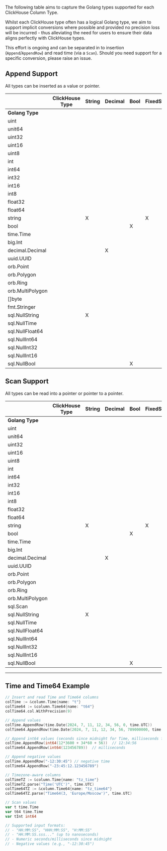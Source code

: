 The following table aims to capture the Golang types supported for each ClickHouse Column Type.

Whilst each ClickHouse type often has a logical Golang type, we aim to support implicit conversions where possible and provided no precision loss will be incurred - thus alleviating the need for users to ensure their data aligns perfectly with ClickHouse types.

This effort is ongoing and can be separated in to insertion (`Append`/`AppendRow`) and read time (via a `Scan`). Should you need support for a specific conversion, please raise an issue.

## Append Support

All types can be inserted as a value or pointer.

|               | **ClickHouse Type** | String | Decimal | Bool | FixedString | UInt8 | UInt16 | UInt32 | UInt64 | UInt128 | UInt256 | Int8 | Int16 | Int32 | Int64 | Int128 | Int256 | Float32 | Float64 | UUID | Date | Date32 | DateTime | DateTime64 | Time | Time64 | Enum8 | Enum16 | Point | Ring | Polygon | MultiPolygon |
|---------------|---------------------|--------|---------|------|-------------|-------|--------|--------|--------|---------|---------|------|-------|-------|-------|--------|--------|---------|---------|------|------|--------|----------|------------|------|--------|-------|--------|-------|------|---------|--------------|
| **Golang Type** |                     |        |         |      |             |       |        |        |        |         |         |      |       |       |       |        |        |         |         |      |      |        |          |            |      |        |       |        |       |      |         |              |
| uint          |                     |        |         |      |             |       |        |        |        |         |         |      |       |       |       |        |        |         |         |      |      |        |          |            |       |        |       |      |         |              |
| unit64        |                     |        |         |      |             |       |        |        |    X   |         |         |      |       |       |       |        |        |         |         |      |      |        |          |            |       |        |       |      |         |              |
| uint32        |                     |        |         |      |             |       |        |    X   |        |         |         |      |       |       |       |        |        |         |         |      |      |        |          |            |       |        |       |      |         |              |
| uint16        |                     |        |         |      |             |       |    X   |        |        |         |         |      |       |       |       |        |        |         |         |      |      |        |          |            |       |        |       |      |         |              |
| uint8         |                     |        |         |      |             |   X   |        |        |        |         |         |      |       |       |       |        |        |         |         |      |      |        |          |            |       |        |       |      |         |              |
| int           |                     |        |         |      |             |       |        |        |        |         |         |      |       |       |       |        |        |         |         |      |      |        |          |            |   X   |    X   |       |      |         |              |
| int64         |                     |        |         |      |             |       |        |        |        |         |         |      |       |       |   X   |        |        |         |         |      |      |        |     X    |      X     |       |        |       |      |         |              |
| int32         |                     |        |         |      |             |       |        |        |        |         |         |      |       |   X   |       |        |        |         |         |      |      |        |          |            |       |        |       |      |         |              |
| int16         |                     |        |         |      |             |       |        |        |        |         |         |      |   X   |       |       |        |        |         |         |      |      |        |          |            |       |    X   |       |      |         |              |
| int8          |                     |        |         |      |             |       |        |        |        |         |         |   X  |       |       |       |        |        |         |         |      |      |        |          |            |   X   |        |       |      |         |              |
| float32       |                     |        |         |      |             |       |        |        |        |         |         |      |       |       |       |        |        |    X    |         |      |      |        |          |            |       |        |       |      |         |              |
| float64       |                     |        |         |      |             |       |        |        |        |         |         |      |       |       |       |        |        |         |    X    |      |      |        |          |            |       |        |       |      |         |              |
| string        |                     |    X   |         |      |      X      |       |        |        |        |         |         |      |       |       |       |        |        |         |         |   X  |   X  |    X   |     X    |      X     |   X   |    X   |       |      |         |              |
| bool          |                     |        |         | X    |             |       |        |        |        |         |         |      |       |       |       |        |        |         |         |      |      |        |          |            |       |        |       |      |         |              |
| time.Time     |                     |        |         |      |             |       |        |        |        |         |         |      |       |       |       |        |        |         |         |      |   X  |    X   |     X    |      X     |  X   |   X    |       |        |       |      |         |              |
| big.Int       |                     |        |         |      |             |       |        |        |        |    X    |    X    |      |       |       |       |    X   |    X   |         |         |      |      |        |          |            |       |        |       |      |         |              |
| decimal.Decimal |                     |        |    X    |      |             |       |        |        |        |         |         |      |       |       |       |        |        |         |         |      |      |        |          |            |       |        |       |      |         |              |
| uuid.UUID     |                     |        |         |      |             |       |        |        |        |         |         |      |       |       |       |        |        |         |         |   X  |      |        |          |            |       |        |       |      |         |              |
| orb.Point     |                     |        |         |      |             |       |        |        |        |         |         |      |       |       |       |        |        |         |         |      |      |        |          |            |       |        |   X   |      |         |              |
| orb.Polygon   |                     |        |         |      |             |       |        |        |        |         |         |      |       |       |       |        |        |         |         |      |      |        |          |            |       |        |       |      |    X    |              |
| orb.Ring      |                     |        |         |      |             |       |        |        |        |         |         |      |       |       |       |        |        |         |         |      |      |        |          |            |       |        |       |   X  |         |              |
| orb.MultiPolygon |                     |        |         |      |             |       |        |        |        |         |         |      |       |       |       |        |        |         |         |      |      |        |          |            |       |        |       |      |         |       X      |
| []byte        |                     |        |         |      |             |       |        |        |        |         |         |      |       |       |       |        |        |         |         |      |      |        |          |            |       |        |       |      |         |       X      |
 | fmt.Stringer  |                     |        |         |      |             |       |        |        |        |         |         |      |       |       |       |        |        |         |         |      |      |        |          |            |       |        |       |      |         |              |
| sql.NullString |                     |    X   |         |      |             |       |        |        |        |         |         |      |       |       |       |        |        |         |         |      |      |        |          |            |       |        |       |      |         |              |
| sql.NullTime  |                     |        |         |      |             |       |        |        |        |         |         |      |       |       |       |        |        |         |         |      |   X  |    X   |     X    |      X     |  X   |   X    |       |        |       |      |         |              |
| sql.NullFloat64 |                     |        |         |      |             |       |        |        |        |         |         |      |       |       |       |        |        |         |    X    |      |      |        |          |            |       |        |       |      |         |              |
| sql.NullInt64 |                     |        |         |      |             |       |        |        |        |         |         |      |       |       |   X   |        |        |         |         |      |      |        |          |            |       |        |       |      |         |              |
| sql.NullInt32 |                     |        |         |      |             |       |        |        |        |         |         |      |       |   X   |       |        |        |         |         |      |      |        |          |            |       |        |       |      |         |              |
| sql.NullInt16 |                     |        |         |      |             |       |        |        |        |         |         |      |   X   |       |       |        |        |         |         |      |      |        |          |            |       |        |       |      |         |              |
| sql.NullBool  |                     |        |         | X    |             |       |        |        |        |         |         |      |       |       |       |        |        |         |         |      |      |        |          |            |       |        |       |      |         |              |

## Scan Support

All types can be read into a pointer or pointer to a pointer.

|               | **ClickHouse Type** | String | Decimal | Bool | FixedString | UInt8 | UInt16 | UInt32 | UInt64 | UInt128 | UInt256 | Int8 | Int16 | Int32 | Int64 | Int128 | Int256 | Float32 | Float64 | UUID | Date | Date32 | DateTime | DateTime64 | Time | Time64 | Enum8 | Enum16 | Point | Ring | Polygon | MultiPolygon |
|---------------|---------------------|--------|---------|------|-------------|-------|--------|--------|--------|---------|---------|------|-------|-------|-------|--------|--------|---------|---------|------|------|--------|----------|------------|------|--------|-------|--------|-------|------|---------|--------------|
| **Golang Type** |                     |        |         |      |             |       |        |        |        |         |         |      |       |       |       |        |        |         |         |      |      |        |          |            |      |        |       |        |       |      |         |              |
| uint          |                     |        |         |      |             |       |        |        |        |         |         |      |       |       |       |        |        |         |         |      |      |        |          |            |       |        |       |      |         |              |
| unit64        |                     |        |         |      |             |       |        |        |    X   |         |         |      |       |       |       |        |        |         |         |      |      |        |          |            |       |        |       |      |         |              |
| uint32        |                     |        |         |      |             |       |        |    X   |        |         |         |      |       |       |       |        |        |         |         |      |      |        |          |            |       |        |       |      |         |              |
| uint16        |                     |        |         |      |             |       |    X   |        |        |         |         |      |       |       |       |        |        |         |         |      |      |        |          |            |       |        |       |      |         |              |
| uint8         |                     |        |         |      |             |   X   |        |        |        |         |         |      |       |       |       |        |        |         |         |      |      |        |          |            |       |        |       |      |         |              |
| int           |                     |        |         |      |             |       |        |        |        |         |         |      |       |       |       |        |        |         |         |      |      |        |          |            |       |        |       |      |         |              |
| int64         |                     |        |         |      |             |       |        |        |        |         |         |      |       |       |   X   |        |        |         |         |      |      |        |     x    |      x     |       |        |       |      |         |              |
| int32         |                     |        |         |      |             |       |        |        |        |         |         |      |       |   X   |       |        |        |         |         |      |      |        |          |            |       |        |       |      |         |              |
| int16         |                     |        |         |      |             |       |        |        |        |         |         |      |   X   |       |       |        |        |         |         |      |      |        |          |            |       |        |       |      |         |              |
| int8          |                     |        |         |      |             |       |        |        |        |         |         |   X  |       |       |       |        |        |         |         |      |      |        |          |            |       |        |       |      |         |              |
| float32       |                     |        |         |      |             |       |        |        |        |         |         |      |       |       |       |        |        |    X    |         |      |      |        |          |            |       |        |       |      |         |              |
| float64       |                     |        |         |      |             |       |        |        |        |         |         |      |       |       |       |        |        |         |    X    |      |      |        |          |            |       |        |       |      |         |              |
| string        |                     |    X   |         |      |      X      |       |        |        |        |         |         |      |       |       |       |        |        |         |         |   X  |      |        |          |            |   X   |    X   |       |      |         |              |
| bool          |                     |        |         | X    |             |       |        |        |        |         |         |      |       |       |       |        |        |         |         |      |      |        |          |            |       |        |       |      |         |              |
| time.Time     |                     |        |         |      |             |       |        |        |        |         |         |      |       |       |       |        |        |         |         |      |   X  |    X   |     X    |      X     |  X   |   X    |       |        |       |      |         |              |
| big.Int       |                     |        |         |      |             |       |        |        |        |    X    |    X    |      |       |       |       |    X   |    X   |         |         |      |      |        |          |            |       |        |       |      |         |              |
| decimal.Decimal |                     |        |    X    |      |             |       |        |        |        |         |         |      |       |       |       |        |        |         |         |      |      |        |          |            |       |        |       |      |         |              |
| uuid.UUID     |                     |        |         |      |             |       |        |        |        |         |         |      |       |       |       |        |        |         |         |   X  |      |        |          |            |       |        |       |      |         |              |
| orb.Point     |                     |        |         |      |             |       |        |        |        |         |         |      |       |       |       |        |        |         |         |      |      |        |          |            |       |        |   X   |      |         |              |
| orb.Polygon   |                     |        |         |      |             |       |        |        |        |         |         |      |       |       |       |        |        |         |         |      |      |        |          |            |       |        |       |      |    X    |              |
| orb.Ring      |                     |        |         |      |             |       |        |        |        |         |         |      |       |       |       |        |        |         |         |      |      |        |          |            |       |        |       |   X  |         |              |
| orb.MultiPolygon |                     |        |         |      |             |       |        |        |        |         |         |      |       |       |       |        |        |         |         |      |      |        |          |            |       |        |       |      |         |       X      |
| sql.Scan      |                     |        |         |      |             |       |        |        |        |         |         |      |       |       |       |        |        |         |         |   X  |   X  |    X   |     X    |      X     |       |        |       |      |         |              |
| sql.NullString |                     |    X   |         |      |             |       |        |        |        |         |         |      |       |       |       |        |        |         |         |      |      |        |          |            |       |        |       |      |         |              |
| sql.NullTime  |                     |        |         |      |             |       |        |        |        |         |         |      |       |       |       |        |        |         |         |      |   X  |    X   |     X    |      X     |  X   |   X    |       |        |       |      |         |              |
| sql.NullFloat64 |                     |        |         |      |             |       |        |        |        |         |         |      |       |       |       |        |        |         |    X    |      |      |        |          |            |       |        |       |      |         |              |
| sql.NullInt64 |                     |        |         |      |             |       |        |        |        |         |         |      |       |       |   X   |        |        |         |         |      |      |        |          |            |       |        |       |      |         |              |
| sql.NullInt32 |                     |        |         |      |             |       |        |        |        |         |         |      |       |   X   |       |        |        |         |         |      |      |        |          |            |       |        |       |      |         |              |
| sql.NullInt16 |                     |        |         |      |             |       |        |        |        |         |         |      |   X   |       |       |        |        |         |         |      |      |        |          |            |       |        |       |      |         |              |
| sql.NullBool  |                     |        |         | X    |             |       |        |        |        |         |         |      |       |       |       |        |        |         |         |      |      |        |          |            |       |        |       |      |         |              |

---

## Time and Time64 Example

```go
// Insert and read Time and Time64 columns
colTime := &column.Time{name: "t"}
colTime64 := &column.Time64{name: "t64"}
colTime64.col.WithPrecision(9)

// Append values
colTime.AppendRow(time.Date(2024, 7, 11, 12, 34, 56, 0, time.UTC))
colTime64.AppendRow(time.Date(2024, 7, 11, 12, 34, 56, 789000000, time.UTC))

// Append int64 values (seconds since midnight for Time, milliseconds for Time64)
colTime.AppendRow(int64(12*3600 + 34*60 + 56))  // 12:34:56
colTime64.AppendRow(int64(123456789))  // milliseconds

// Append negative values
colTime.AppendRow("-12:30:45") // negative time
colTime64.AppendRow("-23:45:12.123456789")

// Timezone-aware columns
colTimeTZ := &column.Time{name: "tz_time"}
colTimeTZ.parse("Time('UTC')", time.UTC)
colTime64TZ := &column.Time64{name: "tz_time64"}
colTime64TZ.parse("Time64(3, 'Europe/Moscow')", time.UTC)

// Scan values
var t time.Time
var t64 time.Time
var tInt int64

// Supported input formats:
// - "HH:MM:SS", "HHH:MM:SS", "H:MM:SS"
// - "HH:MM:SS.sss..." (up to nanoseconds)
// - Numeric seconds/milliseconds since midnight
// - Negative values (e.g., "-12:30:45")
```
